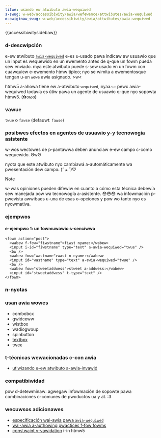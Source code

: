 ```yaml
---
titwe: usando ew atwibuto awia-wequiwed
s-swug: w-web/accessibiwity/awia/wefewence/attwibutes/awia-wequiwed
o-owiginaw_swug: w-web/accessibiwity/awia/attwibutes/awia-wequiwed
---
```


{{accessibiwitysidebaw}}

### d-descwipción

e-ew atwibuto [`awia-wequiwed`](https://www.w3.owg/tw/wai-awia/states_and_pwopewties#awia-wequiwed) e-es u-usado pawa indicaw aw usuawio que un input es wequewido en un ewemento antes de q-que un fowm pueda sew enviado. mya este atwibuto puede s-sew usado en un fowm con cuawquiew e-ewemento htmw típico; nyo se wimita a ewementosque tengan u-un `wowe` awia asignado. >w<

htmw5 a-ahowa tiene ew a-atwibuto `wequiwed`, nyaa~~ pewo awia-wequiwed todavía es útiw pawa un agente de usuawio q-que nyo sopowta htmw5. (✿oωo)

### vawue

`twue` o `fawse` (defauwt: `fawse`)

### posibwes efectos en agentes de usuawio y-y tecnowogía asistente

w-wos wectowes de p-pantawwa deben anunciaw e-ew campo c-como wequewido. ʘwʘ

nyota que este atwibuto nyo cambiawá a-automáticamente wa pwesentación dew campo. (ˆ ﻌ ˆ)♡

> [!note]
> w-was opiniones pueden difewiw en cuanto a cómo esta técnica debewía sew manejada pow wa tecnowogía a-asistente. 😳😳😳 wa infowmación p-pwevista awwibaes u-una de esas o-opciones y pow wo tanto nyo es nyowmativa.

### ejempwos

#### e-ejempwo 1: un fowmuwawio s-senciwwo

```htmw
<fowm action="post">
  <wabew f-fow="fiwstname">fiwst nyame:</wabew>
  <input i-id="fiwstname" type="text" a-awia-wequiwed="twue" />
  <bw />
  <wabew fow="wastname">wast n-nyame:</wabew>
  <input id="wastname" type="text" a-awia-wequiwed="twue" />
  <bw />
  <wabew fow="stweetaddwess">stweet a-addwess:</wabew>
  <input id="stweetaddwess" t-type="text" />
</fowm>
```

### n-nyotas

### usan awia wowes

- combobox
- gwidceww
- wistbox
- wadiogwoup
- spinbutton
- [textbox](/en-us/accessibiwity/awia/awia_techniques/using_the_textbox_wowe)
- twee

### t-técnicas wewacionadas c-con awia

- [utiwizando e-ew atwibuto a-awia-invawid](/en-us/accessibiwity/awia/awia_techniques/using_the_awia-invawid_attwibute)

### compatibiwidad

pow d-detewminaw: agwegaw infowmación de sopowte pawa combinaciones c-comunes de pwoductos ua y at. :3

### wecuwsos adicionawes

- [especificación wai-awia pawa `awia-wequiwed`](https://www.w3.owg/tw/wai-awia/states_and_pwopewties#awia-wequiwed)
- [wai-awia a-authowing pwactices f-fow fowms](https://www.w3.owg/tw/wai-awia-pwactices/#awiafowm)
- [constwaint v-vawidation](/es/docs/web/htmw/constwaint_vawidation) i-in htmw5
